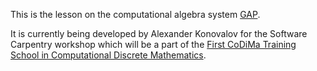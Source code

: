This is the lesson on the computational algebra system [GAP](http://www.gap-system.org).

It is currently being developed by Alexander Konovalov for the Software Carpentry
workshop which will be a part of the [First CoDiMa Training School in Computational
Discrete Mathematics](http://www.codima.ac.uk/school2015/).

